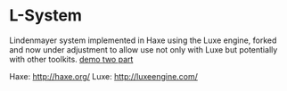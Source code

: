 L-System
========

Lindenmayer system implemented in Haxe using the Luxe engine, forked and now under adjustment to allow use not only with Luxe but potentially with other toolkits.
[demo two part](https://rawgit.com/nanjizal/L-System/master/bin/web/index.html)

Haxe: http://haxe.org/
Luxe: http://luxeengine.com/
